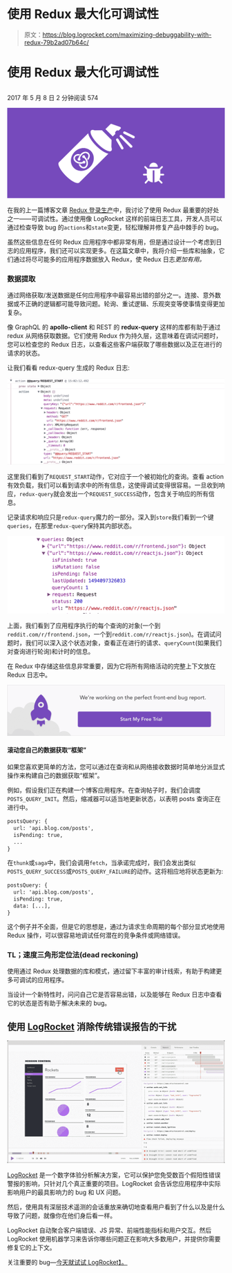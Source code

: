 # 使用 Redux 最大化可调试性

> 原文：<https://blog.logrocket.com/maximizing-debuggability-with-redux-79b2ad07b64c/>

# 使用 Redux 最大化可调试性

## 

2017 年 5 月 8 日 2 分钟阅读 574

![](img/7eb40948c35d94f4a1960bac7b1e272a.png)

在我的上一篇博客文章 [Redux 登录生产](https://blog.logrocket.com/redux-logging-in-production-3b2a4816b713)中，我讨论了使用 Redux 最重要的好处之一——可调试性。通过使用像 LogRocket 这样的前端日志工具，开发人员可以通过检查导致 bug 的`actions`和`state`变更，轻松理解并修复产品中棘手的 bug。

虽然这些信息在任何 Redux 应用程序中都非常有用，但是通过设计一个考虑到日志的应用程序，我们还可以实现更多。在这篇文章中，我将介绍一些库和抽象，它们通过将尽可能多的应用程序数据放入 Redux，使 Redux 日志*更加有用。*

### 数据提取

通过网络获取/发送数据是任何应用程序中最容易出错的部分之一。连接、意外数据或不正确的逻辑都可能导致问题。轮询、重试逻辑、乐观突变等使事情变得更加复杂。

像 GraphQL 的 **apollo-client** 和 REST 的 **redux-query** 这样的库都有助于通过 redux 从网络获取数据。它们使用 Redux 作为持久层，这意味着在调试问题时，您可以检查您的 Redux 日志，以查看这些客户端获取了哪些数据以及正在进行的请求的状态。

让我们看看 redux-query 生成的 Redux 日志:

![](img/cfd85784ef658620bfa7257829f1cbbe.png)

这里我们看到了`REQUEST_START`动作，它对应于一个被初始化的查询。查看 action 有效负载，我们可以看到请求中的所有信息，这使得调试变得很容易。一旦收到响应，`redux-query`就会发出一个`REQUEST_SUCCESS`动作，包含关于响应的所有信息。

记录请求和响应只是`redux-query`魔力的一部分。深入到`store`我们看到一个键`queries`，在那里`redux-query`保持其内部状态。

![](img/7ff19e4cafcec7e1a224d341dfd99f5c.png)

上面，我们看到了应用程序执行的每个查询的对象(一个到`reddit.com/r/frontend.json`，一个到`reddit.com/r/reactjs.json`)。在调试问题时，我们可以深入这个状态对象，查看正在进行的请求、`queryCount`(如果我们对查询进行轮询)和计时的信息。

在 Redux 中存储这些信息非常重要，因为它将所有网络活动的完整上下文放在 Redux 日志中。

[![](img/94b3e0f84b30cb0d321f60471481ab64.png)](https://logrocket.com/signup/)

#### 滚动您自己的数据获取“框架”

如果您喜欢更简单的方法，您可以通过在查询和从网络接收数据时简单地分派显式操作来构建自己的数据获取“框架”。

例如，假设我们正在构建一个博客应用程序。在查询帖子时，我们会调度`POSTS_QUERY_INIT`。然后，缩减器可以适当地更新状态，以表明 posts 查询正在进行中。

```
postsQuery: {
  url: 'api.blog.com/posts',
  isPending: true,
  ...
}
```

在`thunk`或`saga`中，我们会调用`fetch`，当承诺完成时，我们会发出类似`POSTS_QUERY_SUCCESS`或`POSTS_QUERY_FAILURE`的动作。这将相应地将状态更新为:

```
postsQuery: {
  url: 'api.blog.com/posts',
  isPending: true,
  data: [...],
}
```

这个例子并不全面，但是它的思想是，通过为请求生命周期的每个部分显式地使用 Redux 操作，可以很容易地调试任何潜在的竞争条件或网络错误。

### TL；速度三角形定位法(dead reckoning)

使用通过 Redux 处理数据的库和模式，通过留下丰富的审计线索，有助于构建更多可调试的应用程序。

当设计一个新特性时，问问自己它是否容易出错，以及能够在 Redux 日志中查看它的状态是否有助于解决未来的 bug。

## 使用 [LogRocket](https://lp.logrocket.com/blg/signup) 消除传统错误报告的干扰

[![LogRocket Dashboard Free Trial Banner](img/d6f5a5dd739296c1dd7aab3d5e77eeb9.png)](https://lp.logrocket.com/blg/signup)

[LogRocket](https://lp.logrocket.com/blg/signup) 是一个数字体验分析解决方案，它可以保护您免受数百个假阳性错误警报的影响，只针对几个真正重要的项目。LogRocket 会告诉您应用程序中实际影响用户的最具影响力的 bug 和 UX 问题。

然后，使用具有深层技术遥测的会话重放来确切地查看用户看到了什么以及是什么导致了问题，就像你在他们身后看一样。

LogRocket 自动聚合客户端错误、JS 异常、前端性能指标和用户交互。然后 LogRocket 使用机器学习来告诉你哪些问题正在影响大多数用户，并提供你需要修复它的上下文。

关注重要的 bug—[今天就试试 LogRocket】。](https://lp.logrocket.com/blg/signup-issue-free)